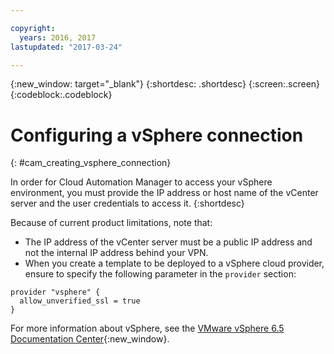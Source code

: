 ```yaml
---

copyright:
  years: 2016, 2017
lastupdated: "2017-03-24"

---
```

<!-- Copyright info and last updated date at top of file: REQUIRED
    The copyright and lastupdated info is YAML content that must occur at the top of the MD file, before attributes are listed.
    It must be --- surrounded by 3 dashes ---
    The value "years" can contain just one year or a two years separated by a comma. (years: 2014, 2016)
    The value "lastupdated" must be followed by a machine date in quotes in the following format: "YYYY-MM-DD"
    The value for "years" must be indented 2 spaces under "copyright", followed by "lastupdated" which should start on its own non-indented line.

-->

<!-- Common attributes used in the template are defined as follows: -->
{:new_window: target="_blank"}
{:shortdesc: .shortdesc}
{:screen:.screen}
{:codeblock:.codeblock}

<!-- Additional task topic: OPTIONAL
This is the template for additional task topics that are needed beyond the basic tasks in the getting started index.md.  As needed, other task topics can be included, with titles such as "Configuring x", "Administering y", "Managing z", etc. This topic is a peer of the getting started index.md in the <servicename>.ditamap. This topic can have one level of children and they also can be referenced in <servicename>.ditamap -->

# Configuring a vSphere connection
<!-- for example, Uploading your data -->
{: #cam_creating_vsphere_connection}
<!-- Provide an appropriate ID above -->

<!-- The short description section should include a sentence describing why this task is needed. For search engine optimization, include the service long name and "Bluemix". For example: -->

In order for Cloud Automation Manager to access your vSphere environment, you must provide the IP address or host name of the vCenter server and the user credentials to access it. 
{:shortdesc}

Because of current product limitations, note that:
- The IP address of the vCenter server must be a public IP address and not the internal IP address behind your VPN.
- When you create a template to be deployed to a vSphere cloud provider, ensure to specify the following parameter in the `provider` section:
 ```
 provider "vsphere" {
   allow_unverified_ssl = true
 }
 ```

For more information about vSphere, see the [VMware vSphere 6.5 Documentation Center](https://pubs.vmware.com/vsphere-65/index.jsp){:new_window}.

